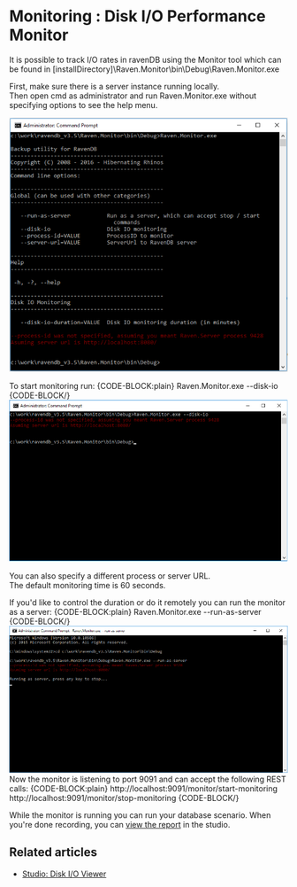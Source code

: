 # Monitoring : Disk I/O Performance Monitor

It is possible to track I/O rates in ravenDB using the Monitor tool which can be found in [installDirectory]\Raven.Monitor\bin\Debug\Raven.Monitor.exe

First, make sure there is a server instance running locally. <br >
Then open cmd as administrator and run Raven.Monitor.exe without specifying options to see the help menu.<br >

![Figure 1. Monitoring : View Raven.Monitor help](images/monitoring-Disk_IO_test-1.PNG)

To start monitoring run: 
{CODE-BLOCK:plain}
    Raven.Monitor.exe --disk-io
{CODE-BLOCK/}
![Figure 1. Monitoring : Run disk I/O test](images/monitoring-Disk_IO_test-2.PNG)

You can also specify a different process or server URL. <br >
The default monitoring time is 60 seconds. 

If you'd like to control the duration or do it remotely you can run the monitor as a server:
{CODE-BLOCK:plain}
    Raven.Monitor.exe --run-as-server
{CODE-BLOCK/}
![Figure 1. Monitoring : Run as server](images/monitoring-Disk_IO_test-3.PNG)
Now the monitor is listening to port 9091 and can accept the following REST calls:
{CODE-BLOCK:plain}
http://localhost:9091/monitor/start-monitoring
http://localhost:9091/monitor/stop-monitoring
{CODE-BLOCK/}

While the monitor is running you can run your database scenario. 
When you're done recording, you can [view the report](../../../studio/management/disk-io-viewer) in the studio.

## Related articles

- [Studio: Disk I/O Viewer](../../../studio/management/disk-io-viewer)